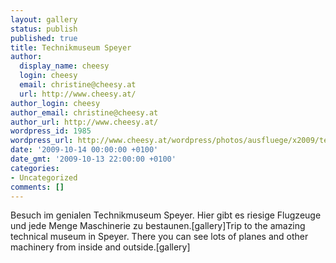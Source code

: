 ```yaml
---
layout: gallery
status: publish
published: true
title: Technikmuseum Speyer
author:
  display_name: cheesy
  login: cheesy
  email: christine@cheesy.at
  url: http://www.cheesy.at/
author_login: cheesy
author_email: christine@cheesy.at
author_url: http://www.cheesy.at/
wordpress_id: 1985
wordpress_url: http://www.cheesy.at/wordpress/photos/ausfluege/x2009/technikmuseum-speyer/
date: '2009-10-14 00:00:00 +0100'
date_gmt: '2009-10-13 22:00:00 +0100'
categories:
- Uncategorized
comments: []
---
```

<!--:de-->Besuch im genialen Technikmuseum Speyer. Hier gibt es riesige Flugzeuge und jede Menge Maschinerie zu bestaunen.[gallery]<!--:--><!--:en-->Trip to the amazing technical museum in Speyer. There you can see lots of planes and other machinery from inside and outside.[gallery]<!--:-->
